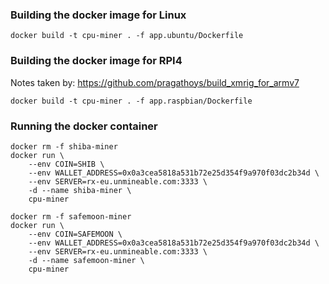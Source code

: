 ### Building the docker image for Linux ###
```
docker build -t cpu-miner . -f app.ubuntu/Dockerfile
```

### Building the docker image for RPI4 ###
Notes taken by: https://github.com/pragathoys/build_xmrig_for_armv7
```
docker build -t cpu-miner . -f app.raspbian/Dockerfile
```

### Running the docker container ###
```
docker rm -f shiba-miner
docker run \
    --env COIN=SHIB \
    --env WALLET_ADDRESS=0x0a3cea5818a531b72e25d354f9a970f03dc2b34d \
    --env SERVER=rx-eu.unmineable.com:3333 \
    -d --name shiba-miner \
    cpu-miner

docker rm -f safemoon-miner
docker run \
    --env COIN=SAFEMOON \
    --env WALLET_ADDRESS=0x0a3cea5818a531b72e25d354f9a970f03dc2b34d \
    --env SERVER=rx-eu.unmineable.com:3333 \
    -d --name safemoon-miner \
    cpu-miner
```
